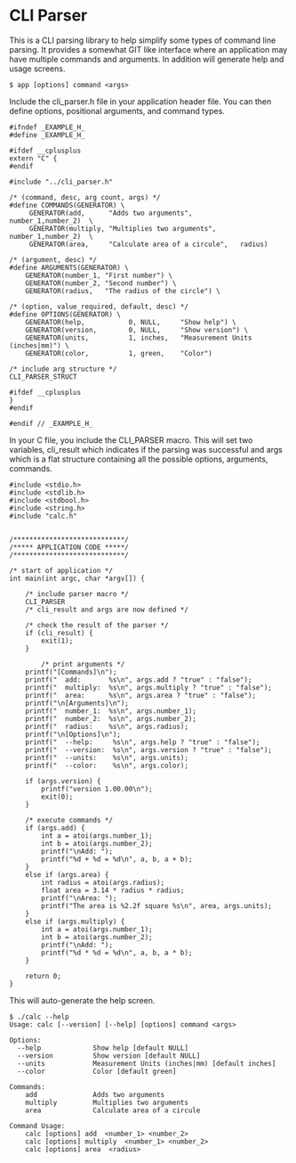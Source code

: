 # CLI Parser
This is a CLI parsing library to help simplify some types of command line parsing. It provides a somewhat GIT like interface where an application may have multiple commands and arguments. In addition will generate help and usage screens.

```
$ app [options] command <args>
```

Include the cli_parser.h file in your application header file. You can then define options, positional arguments, and command types.

```
#ifndef _EXAMPLE_H_
#define _EXAMPLE_H_

#ifdef __cplusplus
extern "C" {
#endif

#include "../cli_parser.h"

/* (command, desc, arg count, args) */
#define COMMANDS(GENERATOR) \
     GENERATOR(add,      "Adds two arguments",            number_1,number_2)  \
     GENERATOR(multiply, "Multiplies two arguments",      number_1,number_2)  \
     GENERATOR(area,     "Calculate area of a circule",   radius)

/* (argument, desc) */
#define ARGUMENTS(GENERATOR) \
    GENERATOR(number_1, "First number") \
    GENERATOR(number_2, "Second number") \
    GENERATOR(radius,   "The radius of the circle") \

/* (option, value_required, default, desc) */
#define OPTIONS(GENERATOR) \
    GENERATOR(help,           0, NULL,     "Show help") \
    GENERATOR(version,        0, NULL,     "Show version") \
    GENERATOR(units,          1, inches,   "Measurement Units (inches|mm)") \
    GENERATOR(color,          1, green,    "Color")

/* include arg structure */
CLI_PARSER_STRUCT

#ifdef __cplusplus
}
#endif

#endif // _EXAMPLE_H_
```

In your C file, you include the CLI_PARSER macro. This will set two variables, cli_result which indicates if the parsing was successful and args which is a flat structure containing all the possible options, arguments, commands. 

```
#include <stdio.h>
#include <stdlib.h>
#include <stdbool.h>
#include <string.h>
#include "calc.h"


/****************************/
/***** APPLICATION CODE *****/
/****************************/

/* start of application */
int main(int argc, char *argv[]) {

    /* include parser macro */
    CLI_PARSER
    /* cli_result and args are now defined */

    /* check the result of the parser */
    if (cli_result) {
        exit(1);
    }
    
        /* print arguments */
    printf("[Commands]\n");
    printf("  add:       %s\n", args.add ? "true" : "false");
    printf("  multiply:  %s\n", args.multiply ? "true" : "false");
    printf("  area:      %s\n", args.area ? "true" : "false");
    printf("\n[Arguments]\n");
    printf("  number_1:  %s\n", args.number_1);
    printf("  number_2:  %s\n", args.number_2);
    printf("  radius:    %s\n", args.radius);
    printf("\n[Options]\n");
    printf("  --help:     %s\n", args.help ? "true" : "false");
    printf("  --version:  %s\n", args.version ? "true" : "false");
    printf("  --units:    %s\n", args.units);
    printf("  --color:    %s\n", args.color);

    if (args.version) {
        printf("version 1.00.00\n");
        exit(0);
    }

    /* execute commands */
    if (args.add) {
        int a = atoi(args.number_1);
        int b = atoi(args.number_2);
        printf("\nAdd: ");
        printf("%d + %d = %d\n", a, b, a + b);
    }
    else if (args.area) {
        int radius = atoi(args.radius);
        float area = 3.14 * radius * radius;
        printf("\nArea: ");
        printf("The area is %2.2f square %s\n", area, args.units);
    }
    else if (args.multiply) {
        int a = atoi(args.number_1);
        int b = atoi(args.number_2);
        printf("\nAdd: ");
        printf("%d * %d = %d\n", a, b, a * b);
    }

    return 0;
}
```

This will auto-generate the help screen.

```
$ ./calc --help
Usage: calc [--version] [--help] [options] command <args>

Options:
  --help             Show help [default NULL]
  --version          Show version [default NULL]
  --units            Measurement Units (inches|mm) [default inches]
  --color            Color [default green]

Commands:
    add              Adds two arguments
    multiply         Multiplies two arguments
    area             Calculate area of a circule

Command Usage:
    calc [options] add  <number_1> <number_2>
    calc [options] multiply  <number_1> <number_2>
    calc [options] area  <radius>
```
